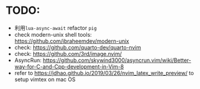 # TODO: 
- 利用`lua-async-await` refactor `pig`
- check modern-unix shell tools: https://github.com/ibraheemdev/modern-unix
- check: https://github.com/quarto-dev/quarto-nvim
- check: https://github.com/3rd/image.nvim/
- AsyncRun: https://github.com/skywind3000/asyncrun.vim/wiki/Better-way-for-C-and-Cpp-development-in-Vim-8
- refer to https://jdhao.github.io/2019/03/26/nvim_latex_write_preview/ to setup vimtex on mac OS
